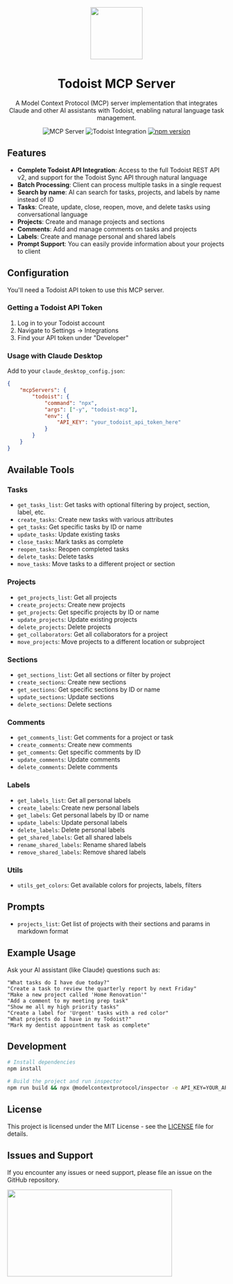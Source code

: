 <div align="center">
    <img src="https://static-00.iconduck.com/assets.00/todoist-icon-512x512-v3a6dxo9.png" width="120"/>
    <h1>Todoist MCP Server</h1>
    <p>A Model Context Protocol (MCP) server implementation that integrates Claude and other AI assistants with Todoist, enabling natural language task management.</p>
    <div>
        <img src="https://img.shields.io/badge/claude-mcp-blue" alt="MCP Server">
        <img src="https://img.shields.io/badge/todoist-mcp-orange" alt="Todoist Integration">
        <a href="https://www.npmjs.com/package/todoist-mcp" target="_blank">
            <img src="https://img.shields.io/npm/v/todoist-mcp.svg" alt="npm version">
        </a>
    </div>
</div>

## Features

- **Complete Todoist API Integration**: Access to the full Todoist REST API v2, and support for the Todoist Sync API through natural language
- **Batch Processing**: Client can process multiple tasks in a single request
- **Search by name**: AI can search for tasks, projects, and labels by name instead of ID
- **Tasks**: Create, update, close, reopen, move, and delete tasks using conversational language
- **Projects**: Create and manage projects and sections
- **Comments**: Add and manage comments on tasks and projects
- **Labels**: Create and manage personal and shared labels
- **Prompt Support**: You can easily provide information about your projects to client

## Configuration

You'll need a Todoist API token to use this MCP server.

### Getting a Todoist API Token

1. Log in to your Todoist account
2. Navigate to Settings → Integrations
3. Find your API token under "Developer"

### Usage with Claude Desktop

Add to your `claude_desktop_config.json`:

```json
{
    "mcpServers": {
        "todoist": {
            "command": "npx",
            "args": ["-y", "todoist-mcp"],
            "env": {
                "API_KEY": "your_todoist_api_token_here"
            }
        }
    }
}
```

## Available Tools

### Tasks

- `get_tasks_list`: Get tasks with optional filtering by project, section, label, etc.
- `create_tasks`: Create new tasks with various attributes
- `get_tasks`: Get specific tasks by ID or name
- `update_tasks`: Update existing tasks
- `close_tasks`: Mark tasks as complete
- `reopen_tasks`: Reopen completed tasks
- `delete_tasks`: Delete tasks
- `move_tasks`: Move tasks to a different project or section

### Projects

- `get_projects_list`: Get all projects
- `create_projects`: Create new projects
- `get_projects`: Get specific projects by ID or name
- `update_projects`: Update existing projects
- `delete_projects`: Delete projects
- `get_collaborators`: Get all collaborators for a project
- `move_projects`: Move projects to a different location or subproject

### Sections

- `get_sections_list`: Get all sections or filter by project
- `create_sections`: Create new sections
- `get_sections`: Get specific sections by ID or name
- `update_sections`: Update sections
- `delete_sections`: Delete sections

### Comments

- `get_comments_list`: Get comments for a project or task
- `create_comments`: Create new comments
- `get_comments`: Get specific comments by ID
- `update_comments`: Update comments
- `delete_comments`: Delete comments

### Labels

- `get_labels_list`: Get all personal labels
- `create_labels`: Create new personal labels
- `get_labels`: Get personal labels by ID or name
- `update_labels`: Update personal labels
- `delete_labels`: Delete personal labels
- `get_shared_labels`: Get all shared labels
- `rename_shared_labels`: Rename shared labels
- `remove_shared_labels`: Remove shared labels

### Utils

- `utils_get_colors`: Get available colors for projects, labels, filters

## Prompts

- `projects_list`: Get list of projects with their sections and params in markdown format

## Example Usage

Ask your AI assistant (like Claude) questions such as:

```
"What tasks do I have due today?"
"Create a task to review the quarterly report by next Friday"
"Make a new project called 'Home Renovation'"
"Add a comment to my meeting prep task"
"Show me all my high priority tasks"
"Create a label for 'Urgent' tasks with a red color"
"What projects do I have in my Todoist?"
"Mark my dentist appointment task as complete"
```

## Development

```bash
# Install dependencies
npm install

# Build the project and run inspector
npm run build && npx @modelcontextprotocol/inspector -e API_KEY=YOUR_API_KEY_HERE node dist/index.js
```

## License

This project is licensed under the MIT License - see the [LICENSE](LICENSE.md) file for details.

## Issues and Support

If you encounter any issues or need support, please file an issue on the GitHub repository.

<a href="https://glama.ai/mcp/servers/@stanislavlysenko0912/todoist-mcp-server">
  <img width="380" height="200" src="https://glama.ai/mcp/servers/@stanislavlysenko0912/todoist-mcp-server/badge" />
</a>
